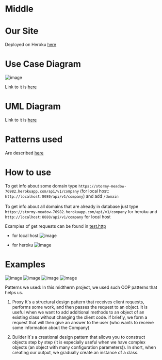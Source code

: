 # Middle
# Our Site
Deployed on Heroku [here](https://stormy-meadow-76982.herokuapp.com/api/v1/company/ucu.edu.ua)
# Use Case Diagram
![image](https://user-images.githubusercontent.com/91615487/205441658-7bde3713-2c8a-490f-8919-e7fa5b3d0cbd.png)


Link to it is [here](https://drive.google.com/file/d/1sbqMWllOCk__RWYNQouIqdWPiZuVh0YC/view?usp=sharing)
# UML Diagram
Link to it is [here](https://github.com/soniaymkvaa/Middle/blob/master/uml_diagram.png?raw=true)
# Patterns used
Are described [here](https://github.com/soniaymkvaa/Middle/blob/master/patterns.txt) 

# How to use
To get info about some domain type ```https://stormy-meadow-76982.herokuapp.com/api/v1/company``` (for local host: ```http://localhost:8080/api/v1/company```) and add ```/domain```<br><br>
To get info about all domains that are already in database just type ```https://stormy-meadow-76982.herokuapp.com/api/v1/company``` for heroku and ```http://localhost:8080/api/v1/company``` for local host

Examples of get requests can be found in [test.http](https://github.com/soniaymkvaa/Middle/blob/master/test.http)
- for local host
![image](https://user-images.githubusercontent.com/91982071/205481550-4e847574-adb4-48c2-92ab-a283cb5e3c41.png)

- for heroku
![image](https://user-images.githubusercontent.com/91982071/205481576-059b6e3c-c312-46a7-9dd6-1d128c53034a.png)

# Examples
![image](https://user-images.githubusercontent.com/91982071/205482130-29e4d27a-f96a-4e7f-81d4-32b084150320.png)
![image](https://user-images.githubusercontent.com/91982071/205483162-77f9c0c4-6985-4fa4-bd2f-2b82413aef28.png)
![image](https://user-images.githubusercontent.com/91982071/205482148-0502920b-e032-4205-bd10-0bfb353fb4ef.png)
![image](https://user-images.githubusercontent.com/91982071/205482103-ed9bd1aa-209d-4f34-9acf-bc54956c00f4.png)

Patterns we used:
In this midtherm project, we used such OOP patterns that helps us.
1) Proxy
It`s a structural design pattern that receives client requests, performs some work, and then passes the request to an object. it is useful when we want to add additional methods to an object of an existing class without changing the client code.
if briefly, we form a request that will then give an answer to the user (who wants to receive some information about the Company)

2) Builder
It`s a creational design pattern that allows you to construct objects step by step (it is especially useful when we have complex objects (an object with many configuration parameters)).
In short, when creating our output, we gradually create an instance of a class.
